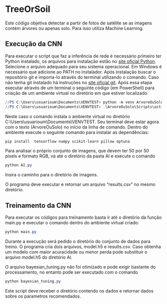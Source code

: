 # TreeOrSoil
Este código objetiva detectar a partir de fotos de satélite se as imagens contém árvores ou apenas solo.  Para isso utiliza Machine Learning.

## Execução da CNN

Para executar o script que faz a inferência de rede é necessário primeiro ter Python instalado, os arquivos para instalação estão no [site oficial Python](https://www.python.org/downloads/release/python-31011/). Selecione o arquivo adequado para seu sistema operacional. Em Windows é necessário que adicione ao PATH no instalador.
Após instalação buscar o repositório git e importa-lo através do terminal utilizando o comando. Caso não tenha git instalado há instruções no [site oficial git](https://git-scm.com/downloads).
Após essa etapa executar através de um terminal o seguinte código (em PowerShell) para criação de um ambiente virtual no diretório em que estiver localizado. 

```powershell
//PS C:\Users\usuarioum\Documents\VENVTEST> python -m venv ArvoreOuSolo
//PS C:\Users\usuarioum\Documents\VENVTEST> .\ArvoreOuSolo\Scripts\activate
 ```
Neste caso o comando instala o ambiente virtual no diretório C:\Users\usuarioum\Documents\VENVTEST. Seu terminal deve estar agora com o texto (ArvoreOuSolo) no início da linha de comando.
Dentro do ambiente execute o seguinte comando para instalar as dependências:

```powershell
pip install  tensorflow numpy scikit-learn pillow optuna
```
Para analisar o próprio conjunto de imagens, que devem ter 50 por 50 pixels e formato RGB, vá até o diretório da pasta AI e execute o comando 

```powershell
python AI.py
```
Insira o caminho para o diretório de imagens.

O programa deve executar e retornar um arquivo “results.csv” no mesmo diretório.

## Treinamento da CNN

Para executar os códigos para treinamento basta ir até o diretório da função main.py e executar o comando dentro do ambiente virtual criado:

```powershell
python main.py
```

Durante a execução será pedido o diretório do conjunto de dados para treino.  O programa cria dois arquivos, model.h5 e results.csv. Caso obtenha um modelo com maior acuracidade ou menor perda pode substituir o arquivo model.h5 do diretório AI.

O arquivo bayesian_tuning.py não foi otimizado e pode exigir bastante do processamento, no entanto pode ser executado com o comando

```powershell
python bayesian_tuning.py
```
Este script deve receber o diretório contendo os dados e retornar dados sobre os parametros recomendados.
 

